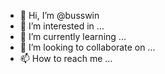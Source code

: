 - 👋 Hi, I’m @busswin
- 👀 I’m interested in ...
- 🌱 I’m currently learning ...
- 💞️ I’m looking to collaborate on ...
- 📫 How to reach me ...

<!---
busswin/busswin is a ✨ special ✨ repository because its `README.md` (this file) appears on your GitHub profile.
You can click the Preview link to take a look at your changes.
--->
